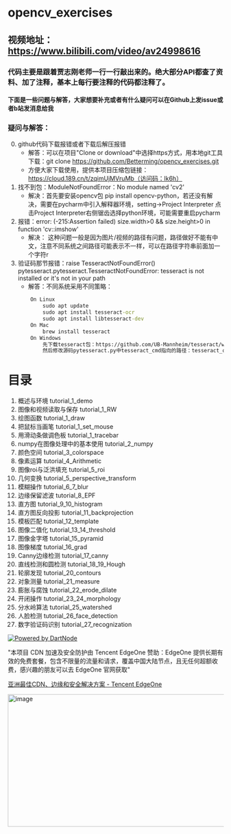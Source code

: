 # opencv_exercises
## 视频地址：https://www.bilibili.com/video/av24998616
### 代码主要是跟着贾志刚老师一行一行敲出来的。绝大部分API都查了资料、加了注释，基本上每行要注释的代码都注释了。

#### 下面是一些问题与解答，大家想要补充或者有什么疑问可以在Github上发issue或者b站发消息给我

### 疑问与解答：
0. github代码下载报错或者下载后解压报错
    - 解答：可以在项目"Clone or download"中选择https方式，用本地git工具下载：git clone https://github.com/Betterming/opencv_exercises.git
    - 方便大家下载使用，提供本项目压缩包链接：https://cloud.189.cn/t/zqimUjMVruMb（访问码：lk6h）
1. 找不到包：ModuleNotFoundError：No module named 'cv2'
    - 解决：首先要安装opencv包  pip install opencv-python，若还没有解决，需要在pycharm中引入解释器环境，setting->Project Interpreter 点击Project Interpreter右侧锯齿选择python环境，可能需要重启pycharm
2. 报错：error: (-215:Assertion failed) size.width>0 && size.height>0 in function 'cv::imshow' 
    - 解决： 这种问题一般是因为图片/视频的路径有问题，路径做好不能有中文，注意不同系统之间路径可能表示不一样，可以在路径字符串前面加一个字符r
3. 验证码那节报错：raise TesseractNotFoundError() pytesseract.pytesseract.TesseractNotFoundError: tesseract is not installed or it's not in your path
    - 解答：不同系统采用不同策略：
    ```cmd
        On Linux
            sudo apt update
            sudo apt install tesseract-ocr
            sudo apt install libtesseract-dev
        On Mac
            brew install tesseract
        On Windows
            先下载tesseract包：https://github.com/UB-Mannheim/tesseract/wiki. 
            然后修改源码pytesseract.py中tesseract_cmd指向的路径：tesseract_cmd = 'C:\\Program Files (x86)\\Tesseract-OCR\\tesseract.exe'
    ```


# 目录
1. 概述与环境  tutorial_1_demo
2. 图像和视频读取与保存  tutorial_1_RW
3. 绘图函数  tutorial_1_draw
4. 把鼠标当画笔  tutorial_1_set_mouse
5. 用滑动条做调色板  tutorial_1_tracebar
6. numpy在图像处理中的基本使用  tutorial_2_numpy
7. 颜色空间  tutorial_3_colorspace
8. 像素运算  tutorial_4_Arithmetic
9. 图像roi与泛洪填充  tutorial_5_roi
10. 几何变换  tutorial_5_perspective_transform
11. 模糊操作  tutorial_6_7_blur
12. 边缘保留滤波  tutorial_8_EPF
13. 直方图  tutorial_9_10_histogram
14. 直方图反向投影  tutorial_11_backprojection
15. 模板匹配  tutorial_12_template
16. 图像二值化  tutorial_13_14_threshold
17. 图像金字塔  tutorial_15_pyramid
18. 图像梯度  tutorial_16_grad
19. Canny边缘检测  tutorial_17_canny
20. 直线检测和圆检测  tutorial_18_19_Hough
21. 轮廓发现  tutorial_20_contours
22. 对象测量  tutorial_21_measure
23. 膨胀与腐蚀  tutorial_22_erode_dilate
24. 开闭操作  tutorial_23_24_morphology
25. 分水岭算法  tutorial_25_watershed
26. 人脸检测  tutorial_26_face_detection
27. 数字验证码识别  tutorial_27_recognization


[![Powered by DartNode](https://dartnode.com/branding/DN-Open-Source-sm.png)](https://dartnode.com "Powered by DartNode - Free VPS for Open Source")

"本项目 CDN 加速及安全防护由 Tencent EdgeOne 赞助：EdgeOne 提供长期有效的免费套餐，包含不限量的流量和请求，覆盖中国大陆节点，且无任何超额收费，感兴趣的朋友可以去 EdgeOne 官网获取"

[亚洲最佳CDN、边缘和安全解决方案 - Tencent EdgeOne](https://edgeone.ai/zh?from=github)

<img width="2163" height="308" alt="image" src="https://github.com/user-attachments/assets/350c4094-886e-4321-9642-3e15303fa60e" />


